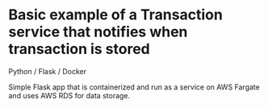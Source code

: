 # Basic example of a Transaction service that notifies when transaction is stored
Python / Flask / Docker

Simple Flask app that is containerized and run as a service on AWS Fargate and uses AWS RDS for data storage.